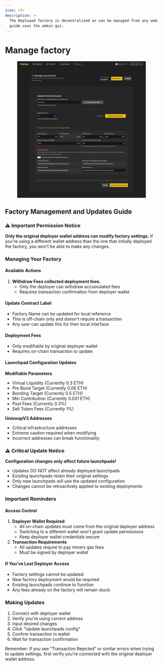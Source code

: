 ```yaml
---
icon: nfc
description: >-
  The Deployed factory is decentralized an can be managed from any web3 ui. This
  guide uses the admin gui.
---
```


# Manage factory

<figure><img src=".gitbook/assets/-Memex - update.jpg" alt=""><figcaption></figcaption></figure>

## Factory Management and Updates Guide

### ⚠️ Important Permission Notice

**Only the original deployer wallet address can modify factory settings.** If you're using a different wallet address than the one that initially deployed the factory, you won't be able to make any changes.

### Managing Your Factory

#### Available Actions

1. **Withdraw Fees collected deployment fees.**
   * Only the deployer can withdraw accumulated fees
   * Requires transaction confirmation from deployer wallet

#### Update Contract Label

* Factory Name can be updated for local reference
* This is off-chain only and doesn't require a transaction
* Any user can update this for their local interface

#### Deployment Fees

* Only modifiable by original deployer wallet
* Requires on-chain transaction to update

#### Launchpad Configuration Updates

**Modifiable Parameters**

* Virtual Liquidity (Currently 0.3 ETH)
* Pre Bond Target (Currently 0.06 ETH)
* Bonding Target (Currently 0.5 ETH)
* Min Contribution (Currently 0.001 ETH)
* Pool Fees (Currently 0.3%)
* Sell Token Fees (Currently 1%)

**UniswapV3 Addresses**

* Critical infrastructure addresses
* Extreme caution required when modifying
* Incorrect addresses can break functionality

### ⚠️ Critical Update Notice

**Configuration changes only affect future launchpads!**

* Updates DO NOT affect already deployed launchpads
* Existing launchpads retain their original settings
* Only new launchpads will use the updated configuration
* Changes cannot be retroactively applied to existing deployments

### Important Reminders

#### Access Control

1. **Deployer Wallet Required**
   * All on-chain updates must come from the original deployer address
   * Switching to a different wallet won't grant update permissions
   * Keep deployer wallet credentials secure
2. **Transaction Requirements**
   * All updates require to pay miners gas fees
   * Must be signed by deployer wallet



#### If You've Lost Deployer Access

* Factory settings cannot be updated
* New factory deployment would be required
* Existing launchpads continue to function
* Any fees already on the factory will remain stuck.

### Making Updates

1. Connect with deployer wallet
2. Verify you're using correct address
3. Input desired changes
4. Click "Update launchpads config"
5. Confirm transaction in wallet
6. Wait for transaction confirmation

Remember: If you see "Transaction Rejected" or similar errors when trying to update settings, first verify you're connected with the original deployer wallet address.
